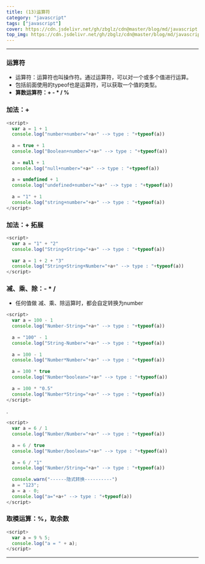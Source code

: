 ```yaml
---
title: (13)运算符
category: "javascript"
tags: ["javascript"]
cover: https://cdn.jsdelivr.net/gh/zbglz/cdn@master/blog/md/javascript.svg
top_img: https://cdn.jsdelivr.net/gh/zbglz/cdn@master/blog/md/javascript.svg
---
```


***

### 运算符


* 运算符：运算符也叫操作符。通过运算符，可以对一个或多个值进行运算。
* 包括前面使用的typeof也是运算符，可以获取一个值的类型。
* **算数运算符：+ - * / %**


### 加法：+


```js js
<script>
  var a = 1 + 1
  console.log("number+number="+a+" --> type : "+typeof(a))
  
  a = true + 1
  console.log("Boolean+number="+a+" --> type : "+typeof(a))
  
  a = null + 1
  console.log("null+number="+a+" --> type : "+typeof(a))
  
  a = undefined + 1
  console.log("undefined+number="+a+" --> type : "+typeof(a))
  
  a = "1" + 1
  console.log("string+number="+a+" --> type : "+typeof(a))
</script>
```


### 加法：+ 拓展


```js js
<script>
  var a = "1" + "2"
  console.log("String+String="+a+" --> type : "+typeof(a))
  
  var a = 1 + 2 + "3"
  console.log("String+String+Number="+a+" --> type : "+typeof(a))
</script>
```


### 减、乘、除：- * /

* 任何值做 减、乘、除运算时，都会自定转换为number


```js js
<script>
  var a = 100 - 1
  console.log("Number-String="+a+" --> type : "+typeof(a))
  
  a = "100" - 1
  console.log("String-Number="+a+" --> type : "+typeof(a))
  
  a = 100 - 1
  console.log("Number*Number="+a+" --> type : "+typeof(a))
  
  a = 100 * true
  console.log("Number*boolean="+a+" --> type : "+typeof(a))
  
  a = 100 * "0.5"
  console.log("Number*String="+a+" --> type : "+typeof(a))
</script>
```

.


```js js
<script>
  var a = 6 / 1
  console.log("Number/Number="+a+" --> type : "+typeof(a))
  
  a = 6 / true
  console.log("Number/boolean="+a+" --> type : "+typeof(a))
  
  a = 6 / "1"
  console.log("Number/String="+a+" --> type : "+typeof(a))
  
  console.warn("------隐式转换----------")
  a = "123";
  a = a - 0; 
  console.log("a="+a+" --> type : "+typeof(a))
</script>
```


### 取模运算：%，取余数


```js js
<script>
  var a = 9 % 5;
  console.log("a = " + a);
</script>
```


***